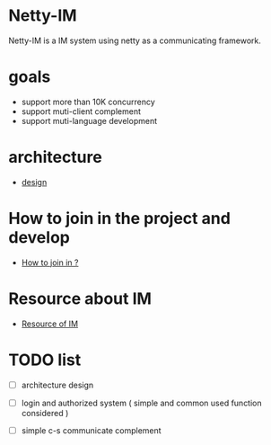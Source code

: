 # Netty-IM
Netty-IM is a IM system using netty as a communicating framework. 

# goals

- support more than 10K concurrency
- support muti-client complement 
- support muti-language development 



# architecture 
- [design](design.md)


# How to join in the project and develop

- [How to join in ?](join.md)

# Resource about IM 
- [Resource of IM](resource.md)

# TODO list 

- [ ] architecture design 
- [ ] login and authorized system ( simple and common used function considered )
- [ ] simple c-s communicate complement 

